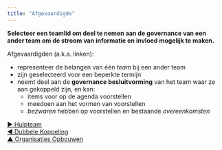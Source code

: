 ```yaml
---
title: "Afgevaardigde"
---
```



**Selecteer een teamlid om deel te nemen aan de governance van een ander team om de stroom van informatie en invloed mogelijk te maken.**

Afgevaardigden (a.k.a. linken):

- representeer de belangen van één <dfn data-info="Team: Een groep mensen die samenwerken naar een gedeelde bestuurder (of objectief). Meestal maakt een team deel uit van een organisatie, of wordt het gevormd als een samenwerking van verschillende organisaties.">team</dfn> bij een ander team
- zijn geselecteerd voor een beperkte termijn
- neemt deel aan de **governance besluitvorming** van het team waar ze aan gekoppeld zijn, en kan: 
    - items voor op de agenda voorstellen
    - meedoen aan het vormen van voorstellen
    - <dfn data-info="Bezwaar: Een _argument_ – gerelateerd aan een voorstel, besluit, bestaande overeenkomst of actie – die onbedoelde gevolgen of potentiële manieren om te verbeteren onthult.">bezwaren</dfn> hebben op voorstellen en bestaande <dfn data-info="Overeenkomst: Een overeengekomen richtlijn, proces, beleid of protocol dat is ontworpen om de stroom van waarde zo goed mogelijk te geleiden.">overeenkomsten</dfn>

[&#9654; Hulpteam](helping-team.html)<br/>[&#9664; Dubbele Koppeling](double-linking.html)<br/>[&#9650; Organisaties Opbouwen](building-organizations.html)

